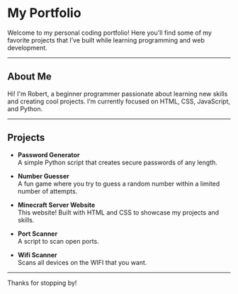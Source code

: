 # My Portfolio

Welcome to my personal coding portfolio! Here you'll find some of my favorite projects that I’ve built while learning programming and web development.

---

## About Me

Hi! I'm Robert, a beginner programmer passionate about learning new skills and creating cool projects. I’m currently focused on HTML, CSS, JavaScript, and Python.

---

## Projects

- **Password Generator**  
  A simple Python script that creates secure passwords of any length.

- **Number Guesser**  
  A fun game where you try to guess a random number within a limited number of attempts.

- **Minecraft Server Website**  
  This website! Built with HTML and CSS to showcase my projects and skills.

- **Port Scanner**  
  A script to scan open ports.

- **Wifi Scanner**  
  Scans all devices on the WIFI that you want.

---

Thanks for stopping by!
